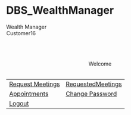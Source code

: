 # DBS_WealthManager

<!DOCTYPE html>
<html>
<head>
<meta http-equiv="Content-Type" content="text/html; charset=utf-8" />
<title>WealthManager</title>
<link href="stylesheet.css" rel="stylesheet" type="text/css" />
</head>

<body>
<div id="banner">
<span class="head">Wealth Manager</span><br />
<marquee class="clg" direction="right" behavior="alternate" scrollamount="1">Customer16</marquee>
</div>
<br />

<div align="center">
<div id="wrapper">
<br />
<br />

<span class="SubHead">Welcome <?php echo $name;?></span>
<br />
<br />
<table border="0" class="table" cellpadding="10" cellspacing="10">
<tr><td><a href="RequestMeeting.php" class="Command">Request Meetings</a></td>
<td><a href="" class="RequestedMeetings">RequestedMeetings</a></td></tr>
<tr><td><a href="issue.php" class="Command">Appointments</a></td><td><a href="changePasswordAdmin.php" class="Command">Change Password</a></td></tr>
<tr><td><a href="logout.php" class="Command">Logout</a></td></tr>
</table>
<br />
<br />

<br />
<br />

</div>
</div>
</body>
</html>
